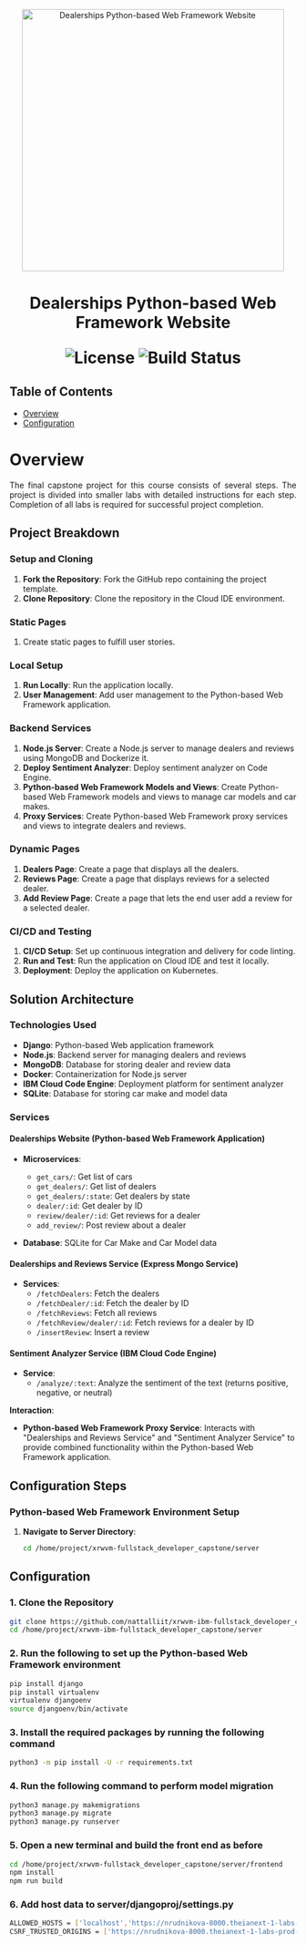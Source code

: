 <p align="center">
  <img src="architecture.png" alt="Dealerships Python-based Web Framework Website" width="460">
</p>

<h1 align="center"> Dealerships Python-based Web Framework Website</h>

<p align="center">
  <img alt="License" src="https://img.shields.io/badge/license-MIT-blue.svg">
  <img alt="Build Status" src="https://img.shields.io/badge/build-passing-teal.svg">
</p>

## Table of Contents

- [Overview](#overview)
- [Configuration](#configuration)

# Overview

<p style="text-align: justify;">
The final capstone project for this course consists of several steps. The project is divided into smaller labs with detailed instructions for each step. Completion of all labs is required for successful project completion.
</p>

## Project Breakdown

### Setup and Cloning

1. **Fork the Repository**: Fork the GitHub repo containing the project template.
2. **Clone Repository**: Clone the repository in the Cloud IDE environment.

### Static Pages

1. Create static pages to fulfill user stories.

### Local Setup

1. **Run Locally**: Run the application locally.
2. **User Management**: Add user management to the Python-based Web Framework application.

### Backend Services

1. **Node.js Server**: Create a Node.js server to manage dealers and reviews using MongoDB and Dockerize it.
2. **Deploy Sentiment Analyzer**: Deploy sentiment analyzer on Code Engine.
3. **Python-based Web Framework Models and Views**: Create Python-based Web Framework models and views to manage car models and car makes.
4. **Proxy Services**: Create Python-based Web Framework proxy services and views to integrate dealers and reviews.

### Dynamic Pages

1. **Dealers Page**: Create a page that displays all the dealers.
2. **Reviews Page**: Create a page that displays reviews for a selected dealer.
3. **Add Review Page**: Create a page that lets the end user add a review for a selected dealer.

### CI/CD and Testing

1. **CI/CD Setup**: Set up continuous integration and delivery for code linting.
2. **Run and Test**: Run the application on Cloud IDE and test it locally.
3. **Deployment**: Deploy the application on Kubernetes.

## Solution Architecture

### Technologies Used

- **Django**: Python-based Web application framework
- **Node.js**: Backend server for managing dealers and reviews
- **MongoDB**: Database for storing dealer and review data
- **Docker**: Containerization for Node.js server
- **IBM Cloud Code Engine**: Deployment platform for sentiment analyzer
- **SQLite**: Database for storing car make and model data

### Services

#### Dealerships Website (Python-based Web Framework Application)

- **Microservices**:
  - `get_cars/`: Get list of cars
  - `get_dealers/`: Get list of dealers
  - `get_dealers/:state`: Get dealers by state
  - `dealer/:id`: Get dealer by ID
  - `review/dealer/:id`: Get reviews for a dealer
  - `add_review/`: Post review about a dealer

- **Database**: SQLite for Car Make and Car Model data

#### Dealerships and Reviews Service (Express Mongo Service)

- **Services**:
  - `/fetchDealers`: Fetch the dealers
  - `/fetchDealer/:id`: Fetch the dealer by ID
  - `/fetchReviews`: Fetch all reviews
  - `/fetchReview/dealer/:id`: Fetch reviews for a dealer by ID
  - `/insertReview`: Insert a review

#### Sentiment Analyzer Service (IBM Cloud Code Engine)

- **Service**:
  - `/analyze/:text`: Analyze the sentiment of the text (returns positive, negative, or neutral)

**Interaction**:
- **Python-based Web Framework Proxy Service**: Interacts with "Dealerships and Reviews Service" and "Sentiment Analyzer Service" to provide combined functionality within the Python-based Web Framework application.

## Configuration Steps

### Python-based Web Framework Environment Setup

1. **Navigate to Server Directory**:
   ```sh
   cd /home/project/xrwvm-fullstack_developer_capstone/server


## Configuration

### 1. Clone the Repository
```sh
git clone https://github.com/nattalliit/xrwvm-ibm-fullstack_developer_capstone.git
cd /home/project/xrwvm-ibm-fullstack_developer_capstone/server
```
### 2. Run the following to set up the Python-based Web Framework environment
```sh
pip install django
pip install virtualenv
virtualenv djangoenv
source djangoenv/bin/activate
```
### 3. Install the required packages by running the following command
```sh
python3 -m pip install -U -r requirements.txt
```
### 4. Run the following command to perform model migration
```sh
python3 manage.py makemigrations
python3 manage.py migrate
python3 manage.py runserver
```
### 5. Open a new terminal and build the front end as before
```sh
cd /home/project/xrwvm-fullstack_developer_capstone/server/frontend
npm install
npm run build
```

### 6. Add host data to server/djangoproj/settings.py
```sh
ALLOWED_HOSTS = ['localhost','https://nrudnikova-8000.theianext-1-labs-prod-misc-tools-us-east-0.proxy.cognitiveclass.ai']
CSRF_TRUSTED_ORIGINS = ['https://nrudnikova-8000.theianext-1-labs-prod-misc-tools-us-east-0.proxy.cognitiveclass.ai']






